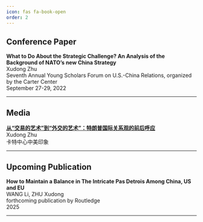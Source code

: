 ```yaml
---
icon: fas fa-book-open
order: 2
---
```


## Conference Paper

**What to Do About the Strategic Challenge? An Analysis of the Background of NATO’s new China Strategy**
<br>Xudong Zhu
<br>Seventh Annual Young Scholars Forum on U.S.-China Relations, organized by the Carter Center
<br>September 27-29, 2022

<hr>

## Media

<a href="https://zmyx.info/on-trump-interview-with-playboy-in-1990/" target="_blank"><strong>从“交易的艺术”到“外交的艺术”：特朗普国际关系观的前后呼应</strong></a><br>
Xudong Zhu<br>
卡特中心中美印象<br>

<hr>

## Upcoming Publication

**How to Maintain a Balance in The Intricate Pas Detrois Among China, US and EU**<br>
WANG Li, ZHU Xudong<br>
forthcoming publication by Routledge <br>
2025<br>

<hr>
